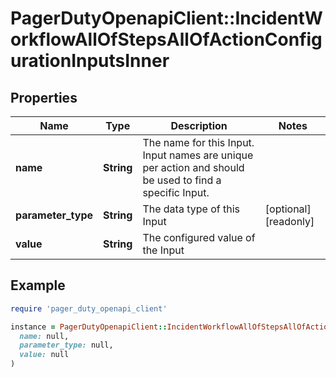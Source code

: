 # PagerDutyOpenapiClient::IncidentWorkflowAllOfStepsAllOfActionConfigurationInputsInner

## Properties

| Name | Type | Description | Notes |
| ---- | ---- | ----------- | ----- |
| **name** | **String** | The name for this Input. Input names are unique per action and should be used to find a specific Input. |  |
| **parameter_type** | **String** | The data type of this Input | [optional][readonly] |
| **value** | **String** | The configured value of the Input |  |

## Example

```ruby
require 'pager_duty_openapi_client'

instance = PagerDutyOpenapiClient::IncidentWorkflowAllOfStepsAllOfActionConfigurationInputsInner.new(
  name: null,
  parameter_type: null,
  value: null
)
```

